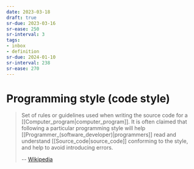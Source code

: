 ```yaml
---
date: 2023-03-18
draft: true
sr-due: 2023-03-16
sr-ease: 250
sr-interval: 3
tags:
- inbox
- definition
sr-due: 2024-01-10
sr-interval: 238
sr-ease: 270
---
```


# Programming style (code style)

> Set of rules or guidelines used when writing the source code for a
> [[Computer_program|computer_program]]. It is often claimed that following a
> particular programming style will help
> [[Programmer_(software_developer)|programmers]] read and understand
> [[Source_code|source_code]] conforming to the style, and help to avoid
> introducing errors.
>
> -- [Wikipedia](https://en.wikipedia.org/wiki/Programming_style)
